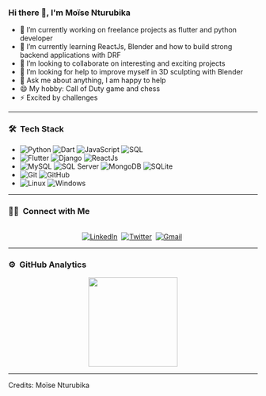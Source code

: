 ### Hi there 👋, I'm Moïse Nturubika


- 🔭 I’m currently working on freelance projects as flutter and python developer
- 🌱 I’m currently learning ReactJs, Blender and how to build strong backend applications with DRF
- 👯 I’m looking to collaborate on interesting and exciting projects
- 🤔 I’m looking for help to improve myself in 3D sculpting with Blender
- 💬 Ask me about anything, I am happy to help
- 😄 My hobby: Call of Duty game and chess
- ⚡ Excited by challenges

-----
<h3> 🛠 &nbsp;Tech Stack</h3>

- 
  ![Python](https://img.shields.io/badge/Python-14354C?style=for-the-badge&logo=python&logoColor=white)
  ![Dart](https://img.shields.io/badge/Dart-316192?style=for-the-badge&logo=dart&logoColor=white)
  ![JavaScript](https://img.shields.io/badge/JavaScript-323330?style=for-the-badge&logo=javascript&logoColor=F7DF1E)
  ![SQL](https://img.shields.io/badge/Sql-000000?style=for-the-badge&logo=sql&logoColor=white)
- 
  ![Flutter](https://img.shields.io/badge/Flutter-316192?style=for-the-badge&logo=flutter&logoColor=white)
  ![Django](https://img.shields.io/badge/Django-217346?style=for-the-badge&logo=django&logoColor=white)
  ![ReactJs](https://img.shields.io/badge/React-0078D6?style=for-the-badge&logo=react&logoColor=white)
-
  ![MySQL](https://img.shields.io/badge/Mysql-005E86?&style=for-the-badge&logo=mysql&logoColor=white)
  ![SQL Server](https://img.shields.io/badge/sql_server-A11E23?&style=for-the-badge&logo=sql-server&logoColor=white)
  ![MongoDB](https://img.shields.io/badge/mongodb-239120?&style=for-the-badge&logo=mongodb&logoColor=white)
  ![SQLite](https://img.shields.io/badge/Sqlite-005E86?&style=for-the-badge&logo=sqlite&logoColor=white)
- 
  ![Git](https://img.shields.io/badge/Git-F05032?style=for-the-badge&logo=git&logoColor=white)
  ![GitHub](https://img.shields.io/badge/GitHub-100000?style=for-the-badge&logo=github&logoColor=white)
- 
  ![Linux](https://img.shields.io/badge/linux-000000?style=for-the-badge&logo=linux&logoColor=white)
  ![Windows](https://img.shields.io/badge/Windows-0078D6?style=for-the-badge&logo=windows&logoColor=white)

-----
<h3> 🤝🏻 &nbsp;Connect with Me </h3> 

<p align="center">
<br>
<a href="https://www.linkedin.com/in/moise-nturubika"><img src="https://img.shields.io/badge/linkedin-%230077B5.svg?&style=for-the-badge&logo=linkedin&logoColor=white" alt="LinkedIn" /></a>&nbsp;
<a href="https://twitter.com/MoiseNturubika"><img src="https://img.shields.io/badge/Twitter-1DA1F2?style=for-the-badge&logo=twitter&logoColor=white" alt="Twitter" /></a>&nbsp;
<a href="mailto:nturumoussa@gmail.com?subject=Hello moussa from GitHub"><img src="https://img.shields.io/badge/gmail-%23D14836.svg?&style=for-the-badge&logo=gmail&logoColor=white" alt="Gmail"/></a>&nbsp;
<!--<a href="https://kkvanonymous.github.io/"><img alt="Website" src="https://img.shields.io/website?style=for-the-badge&up_message=portfolio&url=https%3A%2F%2Fkkvanonymous.github.io%2F"></a>-->
</p>


----- 
### ⚙️ &nbsp;GitHub Analytics

<p align="center">
<a href="https://github.com/AVS1508">
  <img height="180em" src="https://github-readme-stats-eight-theta.vercel.app/api?username=Moise-Nturubika&show_icons=true&theme=algolia&include_all_commits=true&count_private=true"/>
  <!--<img height="180em" src="https://github-readme-stats-eight-theta.vercel.app/api/top-langs/?username=AVS1508&layout=compact&langs_count=8&theme=algolia"/>-->
</a>
</p>

-----

Credits: Moïse Nturubika
